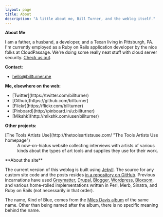 ```yaml
---
layout: page
title: About
description: "A little about me, Bill Turner, and the weblog itself."
---
```

**About Me**

I am a father, a husband, a developer, and a Texan living in Pittsburgh, PA. I'm currently employed as a Ruby on Rails application developer by the nice folks at CloudPassage. We're doing some really neat stuff with cloud server security. [Check us out](http://cloudpassage.com/).

**Contact:**
<ul>
  <li><a href="mailto:hello@billturner.me">hello@billturner.me</a></li>
</ul>

**Me, elsewhere on the web:**
<ul>
  <li>[Twitter](https://twitter.com/billturner)</li>
  <li>[Github](https://github.com/billturner)</li>
  <li>[Flickr](https://flickr.com/billturner)</li>
  <li>[Pinboard](http://pinboard.in/u:billturner)</li>
  <li>[Mlkshk](http://mlkshk.com/user/billturner)</li>
</ul>

**Other projects:**
<dl>
  <dt>
    [The Tools Artists Use](http://thetoolsartistsuse.com/ "The Tools Artists Use homepage")
  </dt>
  <dd>
    A now-on-hiatus website collecting interviews with artists of various kinds about the types of art tools and supplies they use for their work.
  </dd>
</dl>
**About the site**

The current version of this weblog is built using [Jekyll](https://github.com/mojombo/jekyll). The source for any custom site code and the posts resides [in a repository on GitHub](https://github.com/billturner/kindofblue.com). Previous incarnations have used [Greymatter](http://en.wikipedia.org/wiki/Greymatter_\(software\)), [Drupal](http://drupal.org/), [Blogger](http://blogger.com/), [Wordpress](http://wordpress.org/), [Bloxsom](http://www.blosxom.com/), and various home-rolled implementations written in Perl, Merb, Sinatra, and Ruby on Rails (not necessarily in that order).

The name, Kind of Blue, comes from the [Miles Davis album](http://www.amazon.com/gp/product/B000002ADT/ref=as_li_ss_tl?ie=UTF8&camp=1789&creative=390957&creativeASIN=B000002ADT&linkCode=as2&tag=billturner "Buy this wonderful album, via Amazon.com") of the same name. Other than being named after the album, there is no specific meaning behind the name.
